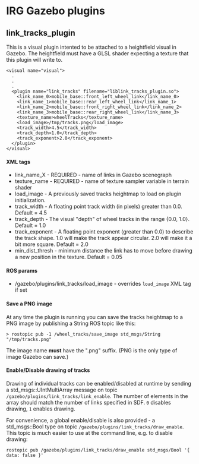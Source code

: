 IRG Gazebo plugins
==================================
link_tracks_plugin
-------------------
This is a visual plugin intented to be attached to a heightfield visual in Gazebo. 
The heightfield must have a GLSL shader expecting a texture that this plugin will
write to. 

```
<visual name="visual">
  .
  .
  .
  <plugin name="link_tracks" filename="liblink_tracks_plugin.so">
    <link_name_0>mobile_base::front_left_wheel_link</link_name_0>
    <link_name_1>mobile_base::rear_left_wheel_link</link_name_1>
    <link_name_2>mobile_base::front_right_wheel_link</link_name_2>
    <link_name_3>mobile_base::rear_right_wheel_link</link_name_3>
    <texture_name>wheelTracks</texture_name>
    <load_image>/tmp/tracks.png</load_image>
    <track_width>4.5</track_width>
    <track_depth>1.0</track_depth>
    <track_exponent>2.0</track_exponent>
  </plugin>
</visual>
```

#### XML tags
 - link_name_X - REQUIRED - name of links in Gazebo scenegraph
 - texture_name - REQUIRED - name of texture sampler variable in terrain shader
 - load_image - A previously saved tracks heightmap to load on plugin initialization.
 - track_width - A floating point track width (in pixels) greater than 0.0. Default = 4.5
 - track_depth - The visual "depth" of wheel tracks in the range {0.0, 1.0}. Default = 1.0
 - track_exponent - A floating point exponent (greater than 0.0) to describe the track shape. 1.0 will make the track appear circular. 2.0 will make it a bit more square. Default = 2.0
 - min_dist_thresh - minimum distance the link has to move before drawing a new position in the texture. Default = 0.05

#### ROS params
 - /gazebo/plugins/link_tracks/load_image - overrides `load_image` XML tag if set
 
#### Save a PNG image
At any time the plugin is running you can save the tracks heightmap to a PNG image by publishing a String ROS topic like this:
```
> rostopic pub -1 /wheel_tracks/save_image std_msgs/String "/tmp/tracks.png"
```
The image name **must** have the ".png" suffix. (PNG is the only type of image Gazebo can save.)

#### Enable/Disable drawing of tracks
Drawing of individual tracks can be enabled/disabled at runtime by sending a std_msgs::UIntMultiArray 
message on topic `/gazebo/plugins/link_tracks/link_enable`. The number of elements in the array should match
the number of links specified in SDF. `0` disables drawing, `1` enables drawing. 

For convenience, a global enable/disable is also provided - a std_msgs::Bool type on topic 
`/gazebo/plugins/link_tracks/draw_enable`. This topic is much easier to use at the command line, e.g.
to disable drawing:
```
rostopic pub /gazebo/plugins/link_tracks/draw_enable std_msgs/Bool '{ data: false }'
```



